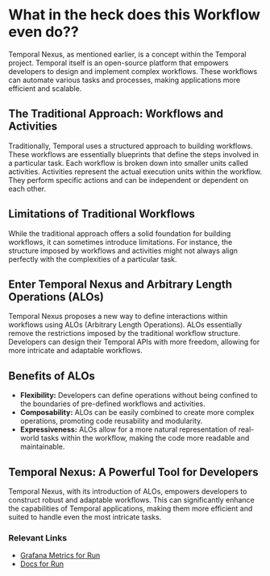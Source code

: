 # What in the heck does this Workflow even do??

Temporal Nexus, as mentioned earlier, is a concept within the Temporal project. Temporal itself is an open-source platform that empowers developers to design and implement complex workflows. These workflows can automate various tasks and processes, making applications more efficient and scalable.

## The Traditional Approach: Workflows and Activities

Traditionally, Temporal uses a structured approach to building workflows. These workflows are essentially blueprints that define the steps involved in a particular task. Each workflow is broken down into smaller units called activities. Activities represent the actual execution units within the workflow. They perform specific actions and can be independent or dependent on each other.

## Limitations of Traditional Workflows

While the traditional approach offers a solid foundation for building workflows, it can sometimes introduce limitations. For instance, the structure imposed by workflows and activities might not always align perfectly with the complexities of a particular task.

## Enter Temporal Nexus and Arbitrary Length Operations (ALOs)

Temporal Nexus proposes a new way to define interactions within workflows using ALOs (Arbitrary Length Operations). ALOs essentially remove the restrictions imposed by the traditional workflow structure. Developers can design their Temporal APIs with more freedom, allowing for more intricate and adaptable workflows.

## Benefits of ALOs

- **Flexibility:** Developers can define operations without being confined to the boundaries of pre-defined workflows and activities.
- **Composability:** ALOs can be easily combined to create more complex operations, promoting code reusability and modularity.
- **Expressiveness:** ALOs allow for a more natural representation of real-world tasks within the workflow, making the code more readable and maintainable.

## Temporal Nexus: A Powerful Tool for Developers

Temporal Nexus, with its introduction of ALOs, empowers developers to construct robust and adaptable workflows. This can significantly enhance the capabilities of Temporal applications, making them more efficient and suited to handle even the most intricate tasks.

### Relevant Links

- [Grafana Metrics for Run](https://docs.temporal.io)
- [Docs for Run](https://docs.temporal.io)
